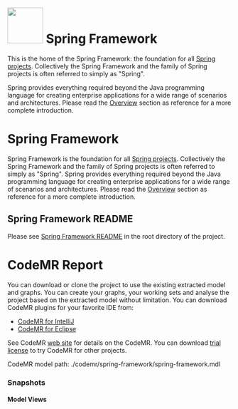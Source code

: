 # <img src="src/docs/asciidoc/images/spring-framework.png" width="80" height="80"> Spring Framework

This is the home of the Spring Framework: the foundation for all [Spring projects](https://spring.io/projects). Collectively the Spring Framework and the family of Spring projects is often referred to simply as "Spring". 

Spring provides everything required beyond the Java programming language for creating enterprise applications for a wide range of scenarios and architectures. Please read the [Overview](https://docs.spring.io/spring/docs/current/spring-framework-reference/overview.html#spring-introduction) section as reference for a more complete introduction.

# Spring Framework
Spring Framework is the foundation for all [Spring projects](https://spring.io/projects). Collectively the Spring Framework and the family of Spring projects is often referred to simply as "Spring".
Spring provides everything required beyond the Java programming language for creating enterprise applications for a wide range of scenarios and architectures. Please read the [Overview](https://docs.spring.io/spring/docs/current/spring-framework-reference/overview.html#spring-introduction) section as reference for a more complete introduction.

## Spring Framework README

Please see [Spring Framework README](README-Spring-Framework.md) in the root directory of the project.

CodeMR Report
=================

You can download or clone the project to use the existing extracted model and graphs.
You can create your graphs, your working sets and analyse the project based on the extracted model without limitation.
You can download CodeMR plugins for your favorite IDE from:
- [CodeMR for IntelliJ](https://plugins.jetbrains.com/plugin/10811-codemr)
- [CodeMR for Eclipse](https://marketplace.eclipse.org/content/codemr-software-quality-tool)

See CodeMR [web site](https://www.codemr.co.uk) for details on the CodeMR.
You can download [trial license](https://www.codemr.co.uk/downloads) to try CodeMR for other projects.

CodeMR model path: ./codemr/spring-framework/spring-framework.mdl


### Snapshots ###

#### Model Views ####
